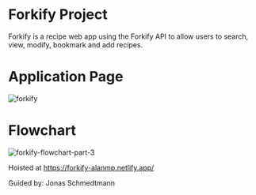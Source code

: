 # Forkify Project

Forkify is a recipe web app using the Forkify API to allow users to search, view, modify, bookmark and add recipes.

# Application Page

![forkify](https://user-images.githubusercontent.com/95167331/145707083-33a37af8-6bc2-4055-9f36-e7076c39de1c.png)

# Flowchart
![forkify-flowchart-part-3](https://user-images.githubusercontent.com/95167331/145707192-6d161f9f-9b31-4c7e-b20e-01ea8952786d.png)


Hoisted at https://forkify-alanmp.netlify.app/

Guided by: Jonas Schmedtmann
